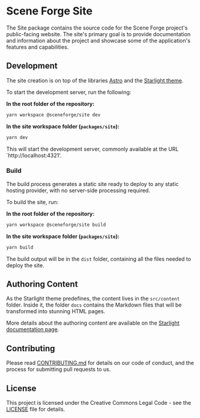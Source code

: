 # Scene Forge Site

The Site package contains the source code for the Scene Forge
project's public-facing website. The site's primary goal is
to provide documentation and information about the project
and showcase some of the application's features and
capabilities.

## Development

The site creation is on top of the libraries
[Astro](https://astro.build/) and the
[Starlight theme](https://starlight.astro.build/).

To start the development server, run the following:

**In the root folder of the repository:**
```sh
yarn workspace @sceneforge/site dev
```

**In the site workspace folder (`packages/site`):**
```sh
yarn dev
```

This will start the development server, commonly available at
the URL `http://localhost:4321'.

### Build

The build process generates a static site ready to deploy to
any static hosting provider, with no server-side processing
required.

To build the site, run:

**In the root folder of the repository:**
```sh
yarn workspace @sceneforge/site build
```

**In the site workspace folder (`packages/site`):**
```sh
yarn build
```

The build output will be in the `dist` folder, containing all
the files needed to deploy the site.

## Authoring Content

As the Starlight theme predefines, the content lives in the
`src/content` folder. Inside it, the folder `docs` contains
the Markdown files that will be transformed into stunning
HTML pages.

More details about the authoring content are available on the
[Starlight documentation page](https://starlight.astro.build/guides/authoring-content/).

## Contributing

Please read [CONTRIBUTING.md](../../CONTRIBUTING.md) for
details on our code of conduct, and the process for submitting
pull requests to us.

## License

This project is licensed under the Creative Commons Legal
Code - see the [LICENSE](../../LICENSE) file for details.
